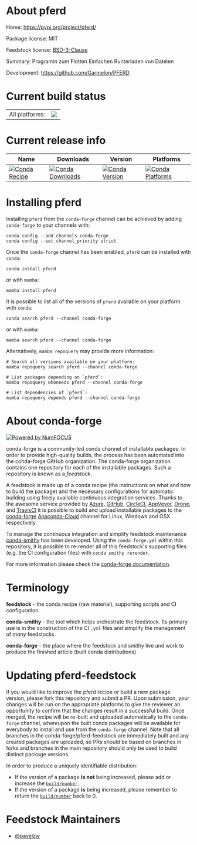 About pferd
===========

Home: https://pypi.org/project/pferd/

Package license: MIT

Feedstock license: [BSD-3-Clause](https://github.com/conda-forge/pferd-feedstock/blob/main/LICENSE.txt)

Summary: Programm zum Flotten Einfachen Runterladen von Dateien

Development: https://github.com/Garmelon/PFERD

Current build status
====================


<table><tr><td>All platforms:</td>
    <td>
      <a href="https://dev.azure.com/conda-forge/feedstock-builds/_build/latest?definitionId=17773&branchName=main">
        <img src="https://dev.azure.com/conda-forge/feedstock-builds/_apis/build/status/pferd-feedstock?branchName=main">
      </a>
    </td>
  </tr>
</table>

Current release info
====================

| Name | Downloads | Version | Platforms |
| --- | --- | --- | --- |
| [![Conda Recipe](https://img.shields.io/badge/recipe-pferd-green.svg)](https://anaconda.org/conda-forge/pferd) | [![Conda Downloads](https://img.shields.io/conda/dn/conda-forge/pferd.svg)](https://anaconda.org/conda-forge/pferd) | [![Conda Version](https://img.shields.io/conda/vn/conda-forge/pferd.svg)](https://anaconda.org/conda-forge/pferd) | [![Conda Platforms](https://img.shields.io/conda/pn/conda-forge/pferd.svg)](https://anaconda.org/conda-forge/pferd) |

Installing pferd
================

Installing `pferd` from the `conda-forge` channel can be achieved by adding `conda-forge` to your channels with:

```
conda config --add channels conda-forge
conda config --set channel_priority strict
```

Once the `conda-forge` channel has been enabled, `pferd` can be installed with `conda`:

```
conda install pferd
```

or with `mamba`:

```
mamba install pferd
```

It is possible to list all of the versions of `pferd` available on your platform with `conda`:

```
conda search pferd --channel conda-forge
```

or with `mamba`:

```
mamba search pferd --channel conda-forge
```

Alternatively, `mamba repoquery` may provide more information:

```
# Search all versions available on your platform:
mamba repoquery search pferd --channel conda-forge

# List packages depending on `pferd`:
mamba repoquery whoneeds pferd --channel conda-forge

# List dependencies of `pferd`:
mamba repoquery depends pferd --channel conda-forge
```


About conda-forge
=================

[![Powered by
NumFOCUS](https://img.shields.io/badge/powered%20by-NumFOCUS-orange.svg?style=flat&colorA=E1523D&colorB=007D8A)](https://numfocus.org)

conda-forge is a community-led conda channel of installable packages.
In order to provide high-quality builds, the process has been automated into the
conda-forge GitHub organization. The conda-forge organization contains one repository
for each of the installable packages. Such a repository is known as a *feedstock*.

A feedstock is made up of a conda recipe (the instructions on what and how to build
the package) and the necessary configurations for automatic building using freely
available continuous integration services. Thanks to the awesome service provided by
[Azure](https://azure.microsoft.com/en-us/services/devops/), [GitHub](https://github.com/),
[CircleCI](https://circleci.com/), [AppVeyor](https://www.appveyor.com/),
[Drone](https://cloud.drone.io/welcome), and [TravisCI](https://travis-ci.com/)
it is possible to build and upload installable packages to the
[conda-forge](https://anaconda.org/conda-forge) [Anaconda-Cloud](https://anaconda.org/)
channel for Linux, Windows and OSX respectively.

To manage the continuous integration and simplify feedstock maintenance
[conda-smithy](https://github.com/conda-forge/conda-smithy) has been developed.
Using the ``conda-forge.yml`` within this repository, it is possible to re-render all of
this feedstock's supporting files (e.g. the CI configuration files) with ``conda smithy rerender``.

For more information please check the [conda-forge documentation](https://conda-forge.org/docs/).

Terminology
===========

**feedstock** - the conda recipe (raw material), supporting scripts and CI configuration.

**conda-smithy** - the tool which helps orchestrate the feedstock.
                   Its primary use is in the construction of the CI ``.yml`` files
                   and simplify the management of *many* feedstocks.

**conda-forge** - the place where the feedstock and smithy live and work to
                  produce the finished article (built conda distributions)


Updating pferd-feedstock
========================

If you would like to improve the pferd recipe or build a new
package version, please fork this repository and submit a PR. Upon submission,
your changes will be run on the appropriate platforms to give the reviewer an
opportunity to confirm that the changes result in a successful build. Once
merged, the recipe will be re-built and uploaded automatically to the
`conda-forge` channel, whereupon the built conda packages will be available for
everybody to install and use from the `conda-forge` channel.
Note that all branches in the conda-forge/pferd-feedstock are
immediately built and any created packages are uploaded, so PRs should be based
on branches in forks and branches in the main repository should only be used to
build distinct package versions.

In order to produce a uniquely identifiable distribution:
 * If the version of a package **is not** being increased, please add or increase
   the [``build/number``](https://docs.conda.io/projects/conda-build/en/latest/resources/define-metadata.html#build-number-and-string).
 * If the version of a package **is** being increased, please remember to return
   the [``build/number``](https://docs.conda.io/projects/conda-build/en/latest/resources/define-metadata.html#build-number-and-string)
   back to 0.

Feedstock Maintainers
=====================

* [@pavelzw](https://github.com/pavelzw/)

